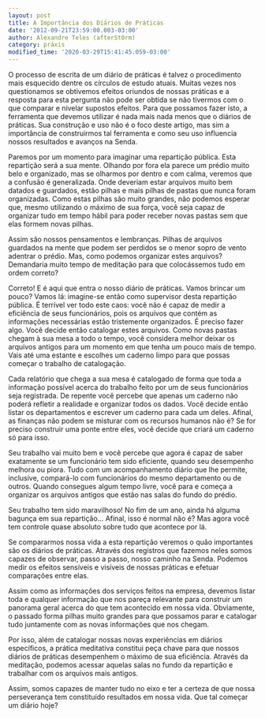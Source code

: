 ```yaml
---
layout: post
title: A Importância dos Diários de Práticas
date: '2012-09-21T23:59:00.003-03:00'
author: Alexandre Teles (afterSt0rm)
category: práxis
modified_time: '2020-03-29T15:41:45.059-03:00'
---
```


O processo de escrita de um diário de práticas é talvez o procedimento mais esquecido dentre os círculos de estudo atuais. Muitas vezes nos questionamos se obtivemos efeitos oriundos de nossas práticas e a resposta para esta pergunta não pode ser obtida se não tivermos com o que comparar e nivelar supostos efeitos. Para que possamos fazer isto, a ferramenta que devemos utilizar é nada mais nada menos que o diários de práticas. Sua construção e uso não é o foco deste artigo, mas sim a importância de construirmos tal ferramenta e como seu uso influencia nossos resultados e avanços na Senda.

Paremos por um momento para imaginar uma repartição pública. Esta repartição será a sua mente. Olhando por fora ela parece um prédio muito belo e organizado, mas se olharmos por dentro e com calma, veremos que a confusão é generalizada. Onde deveriam estar arquivos muito bem datados e guardados, estão pilhas e mais pilhas de pastas que nunca foram organizadas. Como estas pilhas são muito grandes, não podemos esperar que, mesmo utilizando o máximo de sua força, você seja capaz de organizar tudo em tempo hábil para poder receber novas pastas sem que elas formem novas pilhas.

Assim são nossos pensamentos e lembranças. Pilhas de arquivos guardados na mente que podem ser perdidos se o menor sopro de vento adentrar o prédio. Mas, como podemos organizar estes arquivos? Demandaria muito tempo de meditação para que colocássemos tudo em ordem correto?

Correto! E é aqui que entra o nosso diário de práticas. Vamos brincar um pouco? Vamos lá: imagine-se então como supervisor desta repartição pública. É terrível ver todo este caos: você não é capaz de medir a eficiência de seus funcionários, pois os arquivos que contém as informações necessárias estão tristemente organizados. É preciso fazer algo. Você decide então catalogar estes arquivos. Como novas pastas chegam à sua mesa a todo o tempo, você considera melhor deixar os arquivos antigos para um momento em que tenha um pouco mais de tempo. Vais até uma estante e escolhes um caderno limpo para que possas começar o trabalho de catalogação.

Cada relatório que chega a sua mesa é catalogado de forma que toda a informação possível acerca do trabalho feito por um de seus funcionários seja registrada. De repente você percebe que apenas um caderno não poderá refletir a realidade e organizar todos os dados. Você decide então listar os departamentos e escrever um caderno para cada um deles. Afinal, as finanças não podem se misturar com os recursos humanos não é? Se for preciso construir uma ponte entre eles, você decide que criará um caderno só para isso.

Seu trabalho vai muito bem e você percebe que agora é capaz de saber exatamente se um funcionário tem sido eficiente, quando seu desempenho melhora ou piora. Tudo com um acompanhamento diário que lhe permite, inclusive, compará-lo com funcionários do mesmo departamento ou de outros. Quando consegues algum tempo livre, você para e começa a organizar os arquivos antigos que estão nas salas do fundo do prédio.

Seu trabalho tem sido maravilhoso! No fim de um ano, ainda há alguma bagunça em sua repartição… Afinal, isso é normal não é? Mas agora você tem controle quase absoluto sobre tudo que acontece por lá.

Se compararmos nossa vida a esta repartição veremos o quão importantes são os diários de práticas. Através dos registros que fazemos neles somos capazes de observar, passo a passo, nosso caminho na Senda. Podemos medir os efeitos sensíveis e visíveis de nossas práticas e efetuar comparações entre elas.

Assim como as informações dos serviços feitos na empresa, devemos listar toda e qualquer informação que nos pareça relevante para construir um panorama geral acerca do que tem acontecido em nossa vida. Obviamente, o passado forma pilhas muito grandes para que possamos parar e catalogar tudo juntamente com as novas informações que nos chegam.

Por isso, além de catalogar nossas novas experiências em diários específicos, a prática meditativa constitui peça chave para que nossos diários de práticas desempenhem o máximo de sua eficiência. Através da meditação, podemos acessar aquelas salas no fundo da repartição e trabalhar com os arquivos mais antigos.

Assim, somos capazes de manter tudo no eixo e ter a certeza de que nossa perseverança tem constituído resultados em nossa vida. Que tal começar um diário hoje?